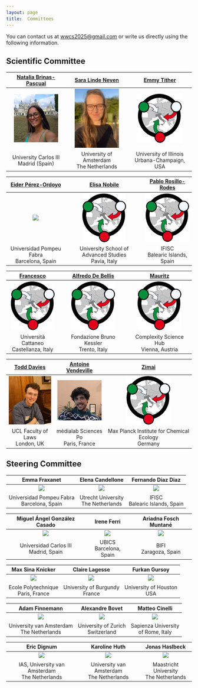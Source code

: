 ```yaml
---
layout: page
title:  Committees
---
```


You can contact us at [wwcs2025@gmail.com](mailto:wwcs2025@gmail.com) or write us directly using the following information.

## Scientific Committee

| [Natalia Brinas-Pascual]() | [Sara Linde Neven]() | [Emmy Tither]() |
| :------------------------------------------: | :----------------------------------------------: | :------------------: |
| <img src="/assets/image25/committee/Natalia.png" width="120px" /> | <img src="/assets/image25/committee/Sara.jpeg" width="120px" /> | <img src="/assets/image25/logo_notext_nobg.png" width="120px" /> |
| University Carlos III <br> Madrid (Spain) | University of Amsterdam <br> The Netherlands | University of Illinois <br> Urbana-Champaign, USA |

| [Eider Pérez-Ordoyo]() | [Elisa Nobile]() | [Pablo Rosillo-Rodes]() |
| :------------------------------------------: | :----------------------------------------------: | :------------------: |
| <img src="/assets/image25/eider.jpg" width="120px" /> | <img src="/assets/image25/logo_notext_nobg.png" width="120px" /> | <img src="/assets/image25/logo_notext_nobg.png" width="120px" /> |
| Universidad Pompeu Fabra <br> Barcelona, Spain | University School of Advanced Studies <br> Pavia, Italy | IFISC <br> Balearic Islands, Spain |

| [Francesco]() | [Alfredo De Bellis]() | [Mauritz]() |
| :------------------------------------------: | :----------------------------------------------: | :------------------: |
| <img src="/assets/image25/logo_notext_nobg.png" width="120px" /> | <img src="/assets/image25/logo_notext_nobg.png" width="120px" /> | <img src="/assets/image25/logo_notext_nobg.png" width="120px" /> |
| Università Cattaneo <br> Castellanza, Italy | Fondazione Bruno Kessler <br> Trento, Italy | Complexity Science Hub <br> Vienna, Austria |

| [Todd Davies]() | [Antoine Vendeville](https://antoinevendeville.github.io/) | [Zimai]() |
| :------------------------------------------: | :----------------------------------------------: | :------------------: |
| <img src="/assets/image25/committee/Todd.jpg" width="120px" /> | <img src="/assets/image25/committee/antoine.jpg" width="120px" /> | <img src="/assets/image25/logo_notext_nobg.png" width="120px" /> |
| UCL Faculty of Laws <br> London, UK | médialab Sciences Po <br> Paris, France | Max Planck Institute for Chemical Ecology <br> Germany |


## Steering Committee

| Emma Fraxanet | Elena Candellone | Fernando Diaz Diaz |
| :------------------------------------------: | :----------------------------------------------: | :------------------: |
| <img src="/assets/image24/committee/emma.jpg" width="120px" /> | <img src="/assets/image24/committee/elena.jpeg" width="120px" /> | <img src="/assets/image24/committee/fer.png" width="120px" /> |
| Universidad Pompeu Fabra <br> Barcelona, Spain | Utrecht University <br> The Netherlands | IFISC <br> Balearic Islands, Spain |

| Miguel Ángel González Casado | Irene Ferri | Ariadna Fosch Muntané |
| :------------------------------: | :-----------------: | :------------------: |
| <img src="/assets/image24/committee/miguel.png" width="120px" /> | <img src="/assets/image24/committee/irene.jpeg" width="120px" /> | <img src="/assets/image24/committee/ari.jpeg" width="120px" /> |
| Universidad Carlos III <br> Madrid, Spain | UBICS <br> Barcelona, Spain | BIFI <br> Zaragoza, Spain |

| Max Sina Knicker | Claire Lagesse | Furkan Gursoy |
| :------------------: | :------------: | :------------: |
| <img src="/assets/image24/committee/max.jpeg" width="120px" /> | <img src="/assets/image23/committee/SC/claire.jpg" width="120px" /> | <img src="/assets/image24/committee/furkan.jpg" width="120px" /> |
| Ecole Polytechnique <br> Paris, France | University of Burgundy <br> France | University of Houston <br> USA |

| Adam Finnemann | Alexandre Bovet | Matteo Cinelli |
| :------------: | :------------: | :------------: |
| <img src="/assets/image24/committee/adam.png" width="120px" /> | <img src="/assets/image24/committee/alex.jpg" width="120px" /> | <img src="/assets/image24/committee/matteo.jpg" width="120px" /> |
| University van Amsterdam <br> The Netherlands | University of Zurich <br> Switzerland | Sapienza University <br> of Rome, Italy |

| Eric Dignum | Karoline Huth | Jonas Haslbeck |
| :------------: | :-----------: | :-----------: |
| <img src="/assets/image24/committee/eric.png" width="120px" /> | <img src="/assets/image24/committee/karoline.jpg" width="120px" /> | <img src="/assets/image24/committee/jonas.jpg" width="120px" /> |
| IAS, University van Amsterdam <br> The Netherlands | University van Amsterdam <br> The Netherlands | Maastricht University <br> The Netherlands |
